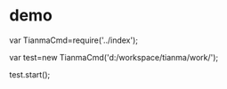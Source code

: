 # demo
var TianmaCmd=require('../index');

var test=new TianmaCmd('d:/workspace/tianma/work/');

test.start();
